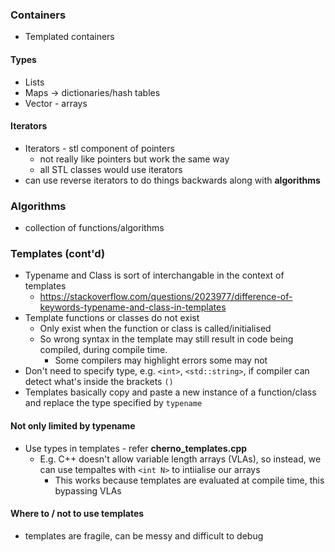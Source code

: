 ### Containers
- Templated containers

#### Types
- Lists
- Maps -> dictionaries/hash tables
- Vector - arrays

#### Iterators
- Iterators - stl component of pointers
  - not really like pointers but work the same way
  - all STL classes would use iterators
- can use reverse iterators to do things backwards along with **algorithms**

### Algorithms
- collection of functions/algorithms

### Templates (cont'd)
- Typename and Class is sort of interchangable in the context of templates
  - https://stackoverflow.com/questions/2023977/difference-of-keywords-typename-and-class-in-templates
- Template functions or classes do not exist
  - Only exist when the function or class is called/initialised
  - So wrong syntax in the template may still result in code being compiled, during compile time.
    - Some compilers may highlight errors some may not
- Don't need to specify type, e.g. `<int>`, `<std::string>`, if compiler can detect what's inside the brackets `()`
- Templates basically copy and paste a new instance of a function/class and replace the type specified by `typename`

#### Not only limited by typename
- Use types in templates - refer **cherno_templates.cpp**
  - E.g. C++ doesn't allow variable length arrays (VLAs), so instead, we can use tempaltes with `<int N>` to intiialise our arrays
    - This works because templates are evaluated at compile time, this bypassing VLAs

#### Where to / not to use templates
- templates are fragile, can be messy and difficult to debug